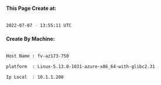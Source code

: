 
   
#### This Page Create at:

```bash

2022-07-07 - 13:55:11 UTC

```

#### Create By Machine:

```bash

Host Name : fv-az173-750

platform  : Linux-5.13.0-1031-azure-x86_64-with-glibc2.31

Ip Local  : 10.1.1.208

```

